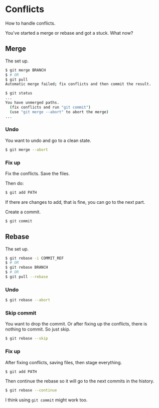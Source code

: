 # Conflicts

How to handle conflicts.

You've started a merge or rebase and got a stuck. What now?


## Merge

The set up.
```sh
$ git merge BRANCH
$ # OR
$ git pull
Automatic merge failed; fix conflicts and then commit the result.
```

```sh
$ git status
...
You have unmerged paths.
  (fix conflicts and run "git commit")
  (use "git merge --abort" to abort the merge)
...
```

### Undo

You want to undo and go to a clean state.

```sh
$ git merge --abort
```

### Fix up

Fix the conflicts. Save the files.

Then do:

```sh
$ git add PATH
```

If there are changes to add, that is fine, you can go to the next part.

Create a commit.

```sh
$ git commit
```



## Rebase

The set up.

```sh
$ git rebase -i COMMIT_REF
$ # OR
$ git rebase BRANCH
$ # OR
$ git pull --rebase
```

### Undo

```sh
$ git rebase --abort
```

### Skip commit

You want to drop the commit. Or after fixing up the conflicts, there is nothing to commit. So just skip.

```sh
$ git rebase --skip
```

### Fix up

After fixing conflicts, saving files, then stage everything.

```sh
$ git add PATH
```

Then continue the rebase so it will go to the next commits in the history.

```sh
$ git rebase --continue
```

I think using `git commit` might work too.
